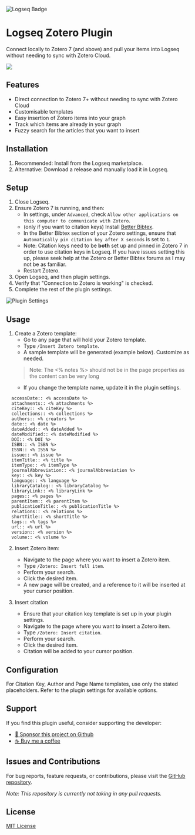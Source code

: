 ![Logseq Badge](https://img.shields.io/badge/logseq-%2385C8C8?style=for-the-badge&logo=logseq&logoColor=black)

# Logseq Zotero Plugin

Connect locally to Zotero 7 (and above) and pull your items into Logseq without needing to sync with Zotero Cloud.

![](/screenshots/demo.gif)

## Features

- Direct connection to Zotero 7+ without needing to sync with Zotero Cloud
- Customisable templates
- Easy insertion of Zotero items into your graph
- Track which items are already in your graph
- Fuzzy search for the articles that you want to insert

## Installation

1. Recommended: Install from the Logseq marketplace.
2. Alternative: Download a release and manually load it in Logseq.

## Setup

1. Close Logseq.
2. Ensure Zotero 7 is running, and then:
   - In settings, under `Advanced`, check `Allow other applications on this computer to communicate with Zotero`.
   - (only if you want to citation keys) Install [Better Bibtex](https://github.com/retorquere/zotero-better-bibtex/releases).
   - In the Better Bibtex section of your Zotero settings, ensure that `Automatically pin citation key after X seconds` is set to `1`.
   - Note: Citation keys need to be **both** set up and pinned in Zotero 7 in order to use citation keys in Logseq. If you have issues setting this up, please seek help at the Zotero or Better Bibtex forums as I may not be as familiar.
   - Restart Zotero.
3. Open Logseq, and then plugin settings.
4. Verify that "Connection to Zotero is working" is checked.
5. Complete the rest of the plugin settings.

![Plugin Settings](/screenshots/plugin-settings.png)

## Usage

1. Create a Zotero template:
   - Go to any page that will hold your Zotero template.
   - Type `/Insert Zotero template`.
   - A sample template will be generated (example below). Customize as needed.
   > Note: The <% notes %> should not be in the page properties as the content can be very long
   - If you change the template name, update it in the plugin settings.

```
  accessDate:: <% accessDate %>
  attachments:: <% attachments %>
  citeKey:: <% citeKey %>
  collections:: <% collections %>
  authors:: <% creators %>
  date:: <% date %>
  dateAdded:: <% dateAdded %>
  dateModified:: <% dateModified %>
  DOI:: <% DOI %>
  ISBN:: <% ISBN %>
  ISSN:: <% ISSN %>
  issue:: <% issue %>
  itemTitle:: <% title %>
  itemType:: <% itemType %>
  journalAbbreviation:: <% journalAbbreviation %>
  key:: <% key %>
  language:: <% language %>
  libraryCatalog:: <% libraryCatalog %>
  libraryLink:: <% libraryLink %>
  pages:: <% pages %>
  parentItem:: <% parentItem %>
  publicationTitle:: <% publicationTitle %>
  relations:: <% relations %>
  shortTitle:: <% shortTitle %>
  tags:: <% tags %>
  url:: <% url %>
  version:: <% version %>
  volume:: <% volume %>
```

2. Insert Zotero item:
   - Navigate to the page where you want to insert a Zotero item.
   - Type `/Zotero: Insert full item`.
   - Perform your search.
   - Click the desired item.
   - A new page will be created, and a reference to it will be inserted at your cursor position.
  
3. Insert citation
   - Ensure that your citation key template is set up in your plugin settings.
   - Navigate to the page where you want to insert a Zotero item.
   - Type `/Zotero: Insert citation`.
   - Perform your search.
   - Click the desired item.
   - Citation will be added to your cursor position.

## Configuration

For Citation Key, Author and Page Name templates, use only the stated placeholders. Refer to the plugin settings for available options.

## Support

If you find this plugin useful, consider supporting the developer:

- [:gift_heart: Sponsor this project on Github](https://github.com/sponsors/benjypng)
- [:coffee: Buy me a coffee](https://www.buymeacoffee.com/hkgnp.dev)

## Issues and Contributions

For bug reports, feature requests, or contributions, please visit the [GitHub repository](https://github.com/benjypng/logseq-zoterolocal-plugin).

*Note: This repository is currently not taking in any pull requests.*

## License

[MIT License](LICENSE)
